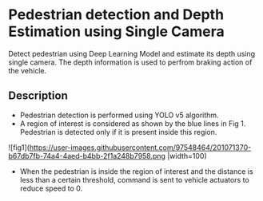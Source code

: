 # Pedestrian detection and Depth Estimation using Single Camera

Detect pedestrian using Deep Learning Model and estimate its depth using single camera. The depth information is used to perfrom braking action of the vehicle.

## Description

* Pedestrian detection is performed using YOLO v5 algorithm.
* A region of interest is considered as shown by the blue lines in Fig 1. Pedestrian is detected only if it is present inside this region.

![fig1](https://user-images.githubusercontent.com/97548464/201071370-b67db7fb-74a4-4aed-b4bb-2f1a248b7958.png |width=100)  

* When the pedestrian is inside the region of interest and the distance is less than a certain threshold, command is sent to vehicle actuators to reduce speed to 0.

